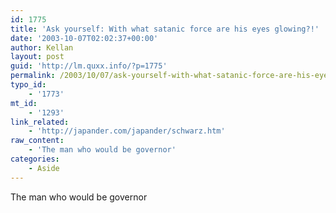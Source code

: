 ```yaml
---
id: 1775
title: 'Ask yourself: With what satanic force are his eyes glowing?!'
date: '2003-10-07T02:02:37+00:00'
author: Kellan
layout: post
guid: 'http://lm.quxx.info/?p=1775'
permalink: /2003/10/07/ask-yourself-with-what-satanic-force-are-his-eyes-glowing/
typo_id:
    - '1773'
mt_id:
    - '1293'
link_related:
    - 'http://japander.com/japander/schwarz.htm'
raw_content:
    - 'The man who would be governor'
categories:
    - Aside
---
```


The man who would be governor